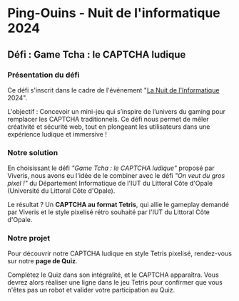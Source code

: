 # Ping-Ouins - Nuit de l'informatique 2024

## Défi : Game Tcha : le CAPTCHA ludique

### Présentation du défi

Ce défi s'inscrit dans le cadre de l'événement "[La Nuit de l'Informatique](https://www.nuitdelinfo.com/) 2024".

L'objectif : Concevoir un mini-jeu qui s’inspire de l’univers du gaming pour remplacer les CAPTCHA traditionnels. Ce défi nous permet de mêler créativité et sécurité web, tout en plongeant les utilisateurs dans une expérience ludique et immersive !

### Notre solution

En choisissant le défi *"Game Tcha : le CAPTCHA ludique"* proposé par Viveris, nous avons eu l'idée de le combiner avec le défi *"On veut du gros pixel !"* du Département Informatique de l'IUT du Littoral Côte d'Opale (Université du Littoral Côte d'Opale).  

Le résultat ? Un **CAPTCHA au format Tetris**, qui allie le gameplay demandé par Viveris et le style pixelisé rétro souhaité par l'IUT du Littoral Côte d'Opale.

### Notre projet

Pour découvrir notre CAPTCHA ludique en style Tetris pixelisé, rendez-vous sur notre **page de Quiz**.  

Complétez le Quiz dans son intégralité, et le CAPTCHA apparaîtra. Vous devrez alors réaliser une ligne dans le jeu Tetris pour confirmer que vous n'êtes pas un robot et valider votre participation au Quiz.